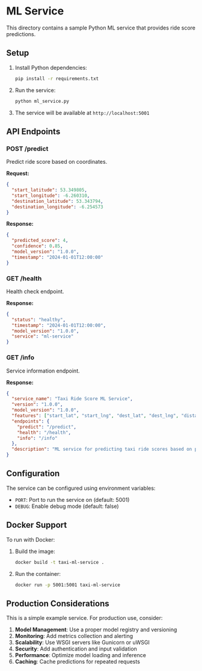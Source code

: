 # ML Service

This directory contains a sample Python ML service that provides ride score predictions.

## Setup

1. Install Python dependencies:
   ```bash
   pip install -r requirements.txt
   ```

2. Run the service:
   ```bash
   python ml_service.py
   ```

3. The service will be available at `http://localhost:5001`

## API Endpoints

### POST /predict
Predict ride score based on coordinates.

**Request:**
```json
{
  "start_latitude": 53.349805,
  "start_longitude": -6.260310,
  "destination_latitude": 53.343794,
  "destination_longitude": -6.254573
}
```

**Response:**
```json
{
  "predicted_score": 4,
  "confidence": 0.85,
  "model_version": "1.0.0",
  "timestamp": "2024-01-01T12:00:00"
}
```

### GET /health
Health check endpoint.

**Response:**
```json
{
  "status": "healthy",
  "timestamp": "2024-01-01T12:00:00",
  "model_version": "1.0.0",
  "service": "ml-service"
}
```

### GET /info
Service information endpoint.

**Response:**
```json
{
  "service_name": "Taxi Ride Score ML Service",
  "version": "1.0.0",
  "model_version": "1.0.0",
  "features": ["start_lat", "start_lng", "dest_lat", "dest_lng", "distance", "hour"],
  "endpoints": {
    "predict": "/predict",
    "health": "/health",
    "info": "/info"
  },
  "description": "ML service for predicting taxi ride scores based on pickup and destination coordinates"
}
```

## Configuration

The service can be configured using environment variables:

- `PORT`: Port to run the service on (default: 5001)
- `DEBUG`: Enable debug mode (default: false)

## Docker Support

To run with Docker:

1. Build the image:
   ```bash
   docker build -t taxi-ml-service .
   ```

2. Run the container:
   ```bash
   docker run -p 5001:5001 taxi-ml-service
   ```

## Production Considerations

This is a simple example service. For production use, consider:

1. **Model Management**: Use a proper model registry and versioning
2. **Monitoring**: Add metrics collection and alerting
3. **Scalability**: Use WSGI servers like Gunicorn or uWSGI
4. **Security**: Add authentication and input validation
5. **Performance**: Optimize model loading and inference
6. **Caching**: Cache predictions for repeated requests